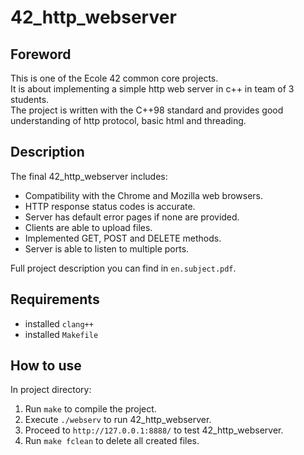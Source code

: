 # 42_http_webserver
## Foreword
This is one of the Ecole 42 common core projects.\
It is about implementing a simple http web server in c++ in team of 3 students.\
The project is written with the C++98 standard and provides good understanding of http protocol, basic html and threading.

## Description
The final 42_http_webserver includes:
- Compatibility with the Chrome and Mozilla web browsers.
- HTTP response status codes is accurate.
- Server has default error pages if none are provided.
- Clients are able to upload files.
- Implemented GET, POST and DELETE methods.
- Server is able to listen to multiple ports.

Full project description you can find in `en.subject.pdf`.

## Requirements
- installed `clang++`
- installed `Makefile`

## How to use
In project directory:
1. Run `make` to compile the project.
2. Execute `./webserv` to run 42_http_webserver.
3. Proceed to `http://127.0.0.1:8888/` to test 42_http_webserver.
4. Run `make fclean` to delete all created files.
